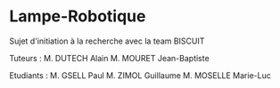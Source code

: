 # Lampe-Robotique
Sujet d'initiation à la recherche avec la team BISCUIT

Tuteurs :
M. DUTECH Alain
M. MOURET Jean-Baptiste

Etudiants :
M. GSELL Paul
M. ZIMOL Guillaume
M. MOSELLE Marie-Luc
